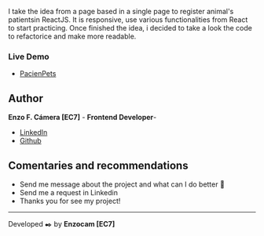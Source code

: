 I take the idea from a page based in a single page to register animal's patientsin ReactJS. It is responsive, use various functionalities from React to start practicing. 
Once finished the idea, i decided to take a look the code to refactorice and make more readable.

### Live Demo
* [PacienPets](https://pacienpets.netlify.app/)


## Author

**Enzo F. Cámera [EC7]** - **Frontend Developer**- 

* [LinkedIn](https://www.linkedin.com/in/enzo-camera/)
* [Github](https://github.com/EnzoCam7)

## Comentaries and recommendations 

* Send me message about the project and what can I do better 📢
* Send me a request in Linkedin
* Thanks you for see my project!


---
Developed ✒️ by **Enzocam [EC7]**
